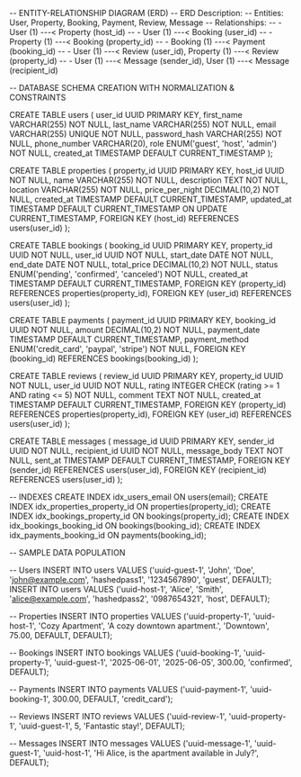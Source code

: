 --  ENTITY-RELATIONSHIP DIAGRAM (ERD)
-- ERD Description:
-- Entities: User, Property, Booking, Payment, Review, Message
-- Relationships:
-- - User (1) ---< Property (host_id)
-- - User (1) ---< Booking (user_id)
-- - Property (1) ---< Booking (property_id)
-- - Booking (1) ---< Payment (booking_id)
-- - User (1) ---< Review (user_id), Property (1) ---< Review (property_id)
-- - User (1) ---< Message (sender_id), User (1) ---< Message (recipient_id)

--  DATABASE SCHEMA CREATION WITH NORMALIZATION & CONSTRAINTS

CREATE TABLE users (
    user_id UUID PRIMARY KEY,
    first_name VARCHAR(255) NOT NULL,
    last_name VARCHAR(255) NOT NULL,
    email VARCHAR(255) UNIQUE NOT NULL,
    password_hash VARCHAR(255) NOT NULL,
    phone_number VARCHAR(20),
    role ENUM('guest', 'host', 'admin') NOT NULL,
    created_at TIMESTAMP DEFAULT CURRENT_TIMESTAMP
);

CREATE TABLE properties (
    property_id UUID PRIMARY KEY,
    host_id UUID NOT NULL,
    name VARCHAR(255) NOT NULL,
    description TEXT NOT NULL,
    location VARCHAR(255) NOT NULL,
    price_per_night DECIMAL(10,2) NOT NULL,
    created_at TIMESTAMP DEFAULT CURRENT_TIMESTAMP,
    updated_at TIMESTAMP DEFAULT CURRENT_TIMESTAMP ON UPDATE CURRENT_TIMESTAMP,
    FOREIGN KEY (host_id) REFERENCES users(user_id)
);

CREATE TABLE bookings (
    booking_id UUID PRIMARY KEY,
    property_id UUID NOT NULL,
    user_id UUID NOT NULL,
    start_date DATE NOT NULL,
    end_date DATE NOT NULL,
    total_price DECIMAL(10,2) NOT NULL,
    status ENUM('pending', 'confirmed', 'canceled') NOT NULL,
    created_at TIMESTAMP DEFAULT CURRENT_TIMESTAMP,
    FOREIGN KEY (property_id) REFERENCES properties(property_id),
    FOREIGN KEY (user_id) REFERENCES users(user_id)
);

CREATE TABLE payments (
    payment_id UUID PRIMARY KEY,
    booking_id UUID NOT NULL,
    amount DECIMAL(10,2) NOT NULL,
    payment_date TIMESTAMP DEFAULT CURRENT_TIMESTAMP,
    payment_method ENUM('credit_card', 'paypal', 'stripe') NOT NULL,
    FOREIGN KEY (booking_id) REFERENCES bookings(booking_id)
);

CREATE TABLE reviews (
    review_id UUID PRIMARY KEY,
    property_id UUID NOT NULL,
    user_id UUID NOT NULL,
    rating INTEGER CHECK (rating >= 1 AND rating <= 5) NOT NULL,
    comment TEXT NOT NULL,
    created_at TIMESTAMP DEFAULT CURRENT_TIMESTAMP,
    FOREIGN KEY (property_id) REFERENCES properties(property_id),
    FOREIGN KEY (user_id) REFERENCES users(user_id)
);

CREATE TABLE messages (
    message_id UUID PRIMARY KEY,
    sender_id UUID NOT NULL,
    recipient_id UUID NOT NULL,
    message_body TEXT NOT NULL,
    sent_at TIMESTAMP DEFAULT CURRENT_TIMESTAMP,
    FOREIGN KEY (sender_id) REFERENCES users(user_id),
    FOREIGN KEY (recipient_id) REFERENCES users(user_id)
);

--  INDEXES
CREATE INDEX idx_users_email ON users(email);
CREATE INDEX idx_properties_property_id ON properties(property_id);
CREATE INDEX idx_bookings_property_id ON bookings(property_id);
CREATE INDEX idx_bookings_booking_id ON bookings(booking_id);
CREATE INDEX idx_payments_booking_id ON payments(booking_id);

--  SAMPLE DATA POPULATION

-- Users
INSERT INTO users VALUES ('uuid-guest-1', 'John', 'Doe', 'john@example.com', 'hashedpass1', '1234567890', 'guest', DEFAULT);
INSERT INTO users VALUES ('uuid-host-1', 'Alice', 'Smith', 'alice@example.com', 'hashedpass2', '0987654321', 'host', DEFAULT);

-- Properties
INSERT INTO properties VALUES ('uuid-property-1', 'uuid-host-1', 'Cozy Apartment', 'A cozy downtown apartment.', 'Downtown', 75.00, DEFAULT, DEFAULT);

-- Bookings
INSERT INTO bookings VALUES ('uuid-booking-1', 'uuid-property-1', 'uuid-guest-1', '2025-06-01', '2025-06-05', 300.00, 'confirmed', DEFAULT);

-- Payments
INSERT INTO payments VALUES ('uuid-payment-1', 'uuid-booking-1', 300.00, DEFAULT, 'credit_card');

-- Reviews
INSERT INTO reviews VALUES ('uuid-review-1', 'uuid-property-1', 'uuid-guest-1', 5, 'Fantastic stay!', DEFAULT);

-- Messages
INSERT INTO messages VALUES ('uuid-message-1', 'uuid-guest-1', 'uuid-host-1', 'Hi Alice, is the apartment available in July?', DEFAULT);
